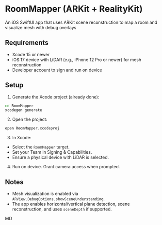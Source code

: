 # RoomMapper (ARKit + RealityKit)

An iOS SwiftUI app that uses ARKit scene reconstruction to map a room and visualize mesh with debug overlays.

## Requirements
- Xcode 15 or newer
- iOS 17 device with LiDAR (e.g., iPhone 12 Pro or newer) for mesh reconstruction
- Developer account to sign and run on device

## Setup
1. Generate the Xcode project (already done):

```bash
cd RoomMapper
xcodegen generate
```

2. Open the project:

```bash
open RoomMapper.xcodeproj
```

3. In Xcode:
- Select the `RoomMapper` target.
- Set your Team in Signing & Capabilities.
- Ensure a physical device with LiDAR is selected.

4. Run on device. Grant camera access when prompted.

## Notes
- Mesh visualization is enabled via `ARView.DebugOptions.showSceneUnderstanding`.
- The app enables horizontal/vertical plane detection, scene reconstruction, and uses `sceneDepth` if supported.

MD

